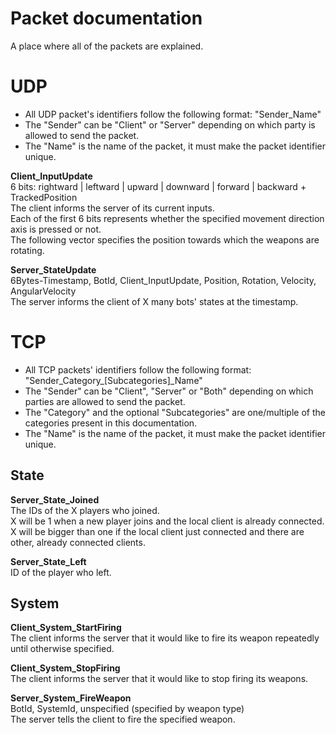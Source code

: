# Packet documentation

A place where all of the packets are explained.

# UDP

 - All UDP packet's identifiers follow the following format: "Sender_Name"
 - The "Sender" can be "Client" or "Server" depending on which party is allowed to send the packet.
 - The "Name" is the name of the packet, it must make the packet identifier unique.

**Client_InputUpdate**  
6 bits: rightward | leftward | upward | downward | forward | backward + TrackedPosition  
The client informs the server of its current inputs.  
Each of the first 6 bits represents whether the specified movement direction axis is pressed or not.  
The following vector specifies the position towards which the weapons are rotating.

**Server_StateUpdate**  
6Bytes-Timestamp, BotId, Client_InputUpdate, Position, Rotation, Velocity, AngularVelocity  
The server informs the client of X many bots' states at the timestamp.

# TCP

 - All TCP packets' identifiers follow the following format: "Sender_Category_[Subcategories]_Name"
 - The "Sender" can be "Client", "Server" or "Both" depending on which parties are allowed to send the packet.
 - The "Category" and the optional "Subcategories" are one/multiple of the categories present in this documentation.
 - The "Name" is the name of the packet, it must make the packet identifier unique.

## State

**Server_State_Joined**  
The IDs of the X players who joined.  
X will be 1 when a new player joins and the local client is already connected.  
X will be bigger than one if the local client just connected and there are other, already connected clients.

**Server_State_Left**  
ID of the player who left.

## System

**Client_System_StartFiring**  
The client informs the server that it would like to fire its weapon repeatedly until otherwise specified.

**Client_System_StopFiring**  
The client informs the server that it would like to stop firing its weapons.

**Server_System_FireWeapon**  
BotId, SystemId, unspecified (specified by weapon type)  
The server tells the client to fire the specified weapon.
